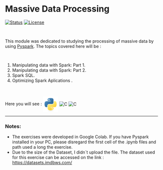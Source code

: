 # Massive Data Processing

[![Status](https://img.shields.io/badge/status-active-success.svg)]()
[![License](https://img.shields.io/badge/license-MIT-blue.svg)](/LICENSE)


&nbsp;

This module was dedicated to studying the processing of massive data by using [Pyspark](https://spark.apache.org/docs/latest/api/python/). The topics covered here will be :

&nbsp;

1. Manipulating data with Spark: Part 1.
2. Manipulating data with Spark: Part 2.
3. Spark SQL.
4. Optimizing Spark Aplications .

&nbsp;

Here you will see : 
 <img align="center" alt="Python" height="50" width="50" src="https://raw.githubusercontent.com/devicons/devicon/master/icons/python/python-original.svg"> <img align="center" alt="C" height="50" width="50" src="https://www.instana.com/media/01_INSTANA_IconSet_ApacheSpark.svg"> <img align="center" alt="C" height="50" width="50" src="https://symbols.getvecta.com/stencil_28/61_sql-database-generic.90b41636a8.svg">

---

### **Notes:**
- The exercises were developed in Google Colab. If you have Pyspark installed in your PC, please disregard the first cell of the .ipynb files
and path used a long the exercise.
- Due to the size of the Dataset, I didn´t upload the file. The dataset used for this exercise can be accessed on the link : https://datasets.imdbws.com/